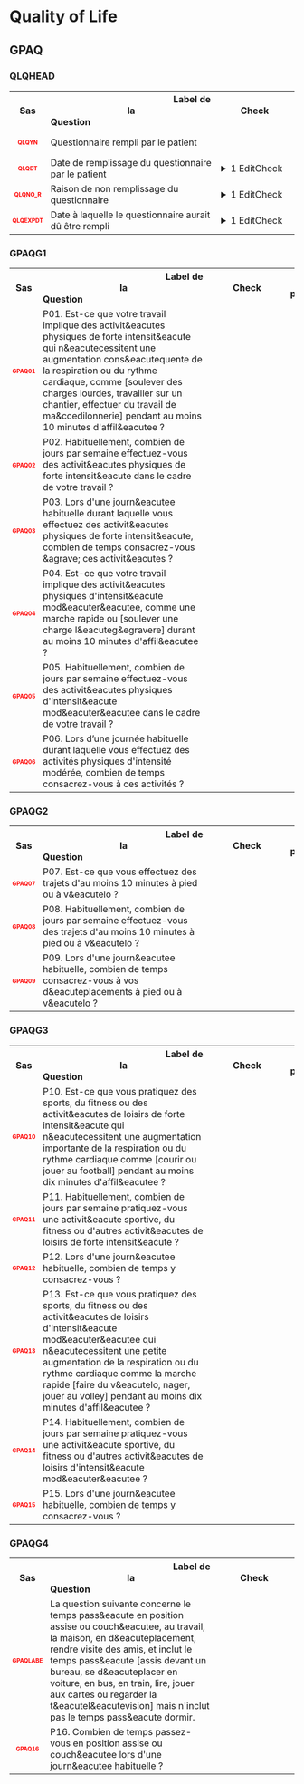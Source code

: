 # Quality of Life 
## GPAQ 
### QLQHEAD 

<table style='width:100%;'>
<tr>
<th style='width:50px; text-align:center;'><strong>Sas</strong></th>
<th style='width:600px; text-align:center;'><strong>&nbsp;&nbsp;&nbsp;&nbsp;&nbsp;&nbsp;&nbsp;&nbsp;&nbsp;&nbsp;&nbsp;&nbsp;&nbsp;&nbsp;&nbsp;&nbsp;&nbsp;&nbsp;&nbsp;&nbsp;&nbsp;&nbsp;&nbsp;&nbsp;&nbsp;&nbsp;&nbsp;&nbsp;&nbsp;&nbsp;&nbsp;&nbsp;&nbsp;&nbsp;&nbsp;&nbsp;&nbsp;&nbsp;&nbsp;&nbsp;&nbsp;&nbsp;&nbsp;&nbsp;&nbsp;&nbsp;&nbsp;&nbsp;&nbsp;&nbsp;Label de la Question&nbsp;&nbsp;&nbsp;&nbsp;&nbsp;&nbsp;&nbsp;&nbsp;&nbsp;&nbsp;&nbsp;&nbsp;&nbsp;&nbsp;&nbsp;&nbsp;&nbsp;&nbsp;&nbsp;&nbsp;&nbsp;&nbsp;&nbsp;&nbsp;&nbsp;&nbsp;&nbsp;&nbsp;&nbsp;&nbsp;&nbsp;&nbsp;&nbsp;&nbsp;&nbsp;&nbsp;&nbsp;&nbsp;&nbsp;&nbsp;&nbsp;&nbsp;&nbsp;&nbsp;&nbsp;&nbsp;&nbsp;&nbsp;&nbsp;&nbsp;</strong></th>
<th style='width:300px; text-align:center;'><strong>&nbsp;&nbsp;&nbsp;&nbsp;&nbsp;&nbsp;&nbsp;&nbsp;Check&nbsp;&nbsp;&nbsp;&nbsp;&nbsp;&nbsp;&nbsp;&nbsp;</strong></th>
<th style='width:300px; text-align:center;'><strong>&nbsp;&nbsp;&nbsp;&nbsp;&nbsp;&nbsp;&nbsp;&nbsp;Réponses possibles&nbsp;&nbsp;&nbsp;&nbsp;&nbsp;&nbsp;&nbsp;&nbsp;</strong></th>
</tr>
<tr>
 <tr> 
<td style='width:50px; text-align:center; color:red; font-size: 10px;'> <b> QLQYN </b></td> 
 <td style='width:600px; text-align:left;'> Questionnaire rempli par le patient</td>
 <td style='width:600px; text-align:left;'>   </td>
 <td style='width:300px; text-align:center;'> 🔘 1 - <b>Yes</b> <br>🔘 0 - <b>No</b> <br> </td> 
 </tr>
 <tr> 
<td style='width:50px; text-align:center; color:red; font-size: 10px;'> <b> QLQDT </b></td> 
 <td style='width:600px; text-align:left;'> Date de remplissage du questionnaire par le patient</td>
 <td style='width:600px; text-align:left;'>  <details> <summary>1 EditCheck </summary><table><tr><td> 5:[QLQHEAD.*][QLQDT]</td> </tr><tr> <td> <pre><code class='javascript'>#Action Expression 
[QLQHEAD][QLQYN] == '1'; 
#data Expression 
 
</code></pre> </td><td> This item is required.</td> </tr></table></details> </td>
 <td style='width:300px; text-align:center;'> 📅 DD/MM/YYYY  </td> 
 </tr>
 <tr> 
<td style='width:50px; text-align:center; color:red; font-size: 10px;'> <b> QLQNO_R </b></td> 
 <td style='width:600px; text-align:left;'> Raison de non remplissage du questionnaire</td>
 <td style='width:600px; text-align:left;'>  <details> <summary>1 EditCheck </summary><table><tr><td> 5:[QLQHEAD.*][QLQNO_R]</td> </tr><tr> <td> <pre><code class='javascript'>#Action Expression 
[QLQHEAD][QLQYN] == '0'; 
#data Expression 
 
</code></pre> </td><td> This item is required.</td> </tr></table></details> </td>
 <td style='width:300px; text-align:center;'> Char - 50 </td> 
 </tr>
 <tr> 
<td style='width:50px; text-align:center; color:red; font-size: 10px;'> <b> QLQEXPDT </b></td> 
 <td style='width:600px; text-align:left;'> Date à laquelle le questionnaire aurait dû être rempli</td>
 <td style='width:600px; text-align:left;'>  <details> <summary>1 EditCheck </summary><table><tr><td> 5:[QLQHEAD.*][QLQEXPDT]</td> </tr><tr> <td> <pre><code class='javascript'>#Action Expression 
[QLQHEAD][QLQYN] == '0'; 
#data Expression 
 
</code></pre> </td><td> This item is required.</td> </tr></table></details> </td>
 <td style='width:300px; text-align:center;'> 📅 DD/MM/YYYY  </td> 
 </tr>
</table>

### GPAQG1 

<table style='width:100%;'>
<tr>
<th style='width:50px; text-align:center;'><strong>Sas</strong></th>
<th style='width:600px; text-align:center;'><strong>&nbsp;&nbsp;&nbsp;&nbsp;&nbsp;&nbsp;&nbsp;&nbsp;&nbsp;&nbsp;&nbsp;&nbsp;&nbsp;&nbsp;&nbsp;&nbsp;&nbsp;&nbsp;&nbsp;&nbsp;&nbsp;&nbsp;&nbsp;&nbsp;&nbsp;&nbsp;&nbsp;&nbsp;&nbsp;&nbsp;&nbsp;&nbsp;&nbsp;&nbsp;&nbsp;&nbsp;&nbsp;&nbsp;&nbsp;&nbsp;&nbsp;&nbsp;&nbsp;&nbsp;&nbsp;&nbsp;&nbsp;&nbsp;&nbsp;&nbsp;Label de la Question&nbsp;&nbsp;&nbsp;&nbsp;&nbsp;&nbsp;&nbsp;&nbsp;&nbsp;&nbsp;&nbsp;&nbsp;&nbsp;&nbsp;&nbsp;&nbsp;&nbsp;&nbsp;&nbsp;&nbsp;&nbsp;&nbsp;&nbsp;&nbsp;&nbsp;&nbsp;&nbsp;&nbsp;&nbsp;&nbsp;&nbsp;&nbsp;&nbsp;&nbsp;&nbsp;&nbsp;&nbsp;&nbsp;&nbsp;&nbsp;&nbsp;&nbsp;&nbsp;&nbsp;&nbsp;&nbsp;&nbsp;&nbsp;&nbsp;&nbsp;</strong></th>
<th style='width:300px; text-align:center;'><strong>&nbsp;&nbsp;&nbsp;&nbsp;&nbsp;&nbsp;&nbsp;&nbsp;Check&nbsp;&nbsp;&nbsp;&nbsp;&nbsp;&nbsp;&nbsp;&nbsp;</strong></th>
<th style='width:300px; text-align:center;'><strong>&nbsp;&nbsp;&nbsp;&nbsp;&nbsp;&nbsp;&nbsp;&nbsp;Réponses possibles&nbsp;&nbsp;&nbsp;&nbsp;&nbsp;&nbsp;&nbsp;&nbsp;</strong></th>
</tr>
<tr>
 <tr> 
<td style='width:50px; text-align:center; color:red; font-size: 10px;'> <b> GPAQ01 </b></td> 
 <td style='width:600px; text-align:left;'> P01. Est-ce que votre travail implique des activit&amp;eacutes physiques de forte intensit&amp;eacute qui n&amp;eacutecessitent une augmentation cons&amp;eacutequente de la respiration ou du rythme cardiaque, comme [soulever des charges lourdes, travailler sur un chantier, effectuer du travail de ma&amp;ccedilonnerie] pendant au moins 10 minutes d&apos;affil&amp;eacutee ?</td>
 <td style='width:600px; text-align:left;'>   </td>
 <td style='width:300px; text-align:center;'> 🔘 1 - <b>Yes</b> <br>🔘 0 - <b>No</b> <br> </td> 
 </tr>
 <tr> 
<td style='width:50px; text-align:center; color:red; font-size: 10px;'> <b> GPAQ02 </b></td> 
 <td style='width:600px; text-align:left;'> P02. Habituellement, combien de jours par semaine effectuez-vous des activit&amp;eacutes physiques de forte intensit&amp;eacute dans le cadre de votre travail ?</td>
 <td style='width:600px; text-align:left;'>   </td>
 <td style='width:300px; text-align:center;'> Num - 1 </td> 
 </tr>
 <tr> 
<td style='width:50px; text-align:center; color:red; font-size: 10px;'> <b> GPAQ03 </b></td> 
 <td style='width:600px; text-align:left;'> P03. Lors d&apos;une journ&amp;eacutee habituelle durant laquelle vous effectuez des activit&amp;eacutes physiques de forte intensit&amp;eacute, combien de temps consacrez-vous &amp;agrave; ces activit&amp;eacutes ?</td>
 <td style='width:600px; text-align:left;'>   </td>
 <td style='width:300px; text-align:center;'> Char - 5 </td> 
 </tr>
 <tr> 
<td style='width:50px; text-align:center; color:red; font-size: 10px;'> <b> GPAQ04 </b></td> 
 <td style='width:600px; text-align:left;'> P04. Est-ce que votre travail implique des activit&amp;eacutes physiques d&apos;intensit&amp;eacute mod&amp;eacuter&amp;eacutee, comme une marche rapide ou [soulever une charge l&amp;eacuteg&amp;egravere] durant au moins 10 minutes d&apos;affil&amp;eacutee ?</td>
 <td style='width:600px; text-align:left;'>   </td>
 <td style='width:300px; text-align:center;'> 🔘 1 - <b>Yes</b> <br>🔘 0 - <b>No</b> <br> </td> 
 </tr>
 <tr> 
<td style='width:50px; text-align:center; color:red; font-size: 10px;'> <b> GPAQ05 </b></td> 
 <td style='width:600px; text-align:left;'> P05. Habituellement, combien de jours par semaine effectuez-vous des activit&amp;eacutes physiques d&apos;intensit&amp;eacute mod&amp;eacuter&amp;eacutee dans le cadre de votre travail ?</td>
 <td style='width:600px; text-align:left;'>   </td>
 <td style='width:300px; text-align:center;'> Num - 1 </td> 
 </tr>
 <tr> 
<td style='width:50px; text-align:center; color:red; font-size: 10px;'> <b> GPAQ06 </b></td> 
 <td style='width:600px; text-align:left;'> P06. Lors d’une journ&eacutee habituelle durant laquelle vous effectuez des activités physiques d'intensité modérée, combien de temps consacrez-vous à ces activités ?</td>
 <td style='width:600px; text-align:left;'>   </td>
 <td style='width:300px; text-align:center;'> Char - 5 </td> 
 </tr>
</table>

### GPAQG2 

<table style='width:100%;'>
<tr>
<th style='width:50px; text-align:center;'><strong>Sas</strong></th>
<th style='width:600px; text-align:center;'><strong>&nbsp;&nbsp;&nbsp;&nbsp;&nbsp;&nbsp;&nbsp;&nbsp;&nbsp;&nbsp;&nbsp;&nbsp;&nbsp;&nbsp;&nbsp;&nbsp;&nbsp;&nbsp;&nbsp;&nbsp;&nbsp;&nbsp;&nbsp;&nbsp;&nbsp;&nbsp;&nbsp;&nbsp;&nbsp;&nbsp;&nbsp;&nbsp;&nbsp;&nbsp;&nbsp;&nbsp;&nbsp;&nbsp;&nbsp;&nbsp;&nbsp;&nbsp;&nbsp;&nbsp;&nbsp;&nbsp;&nbsp;&nbsp;&nbsp;&nbsp;Label de la Question&nbsp;&nbsp;&nbsp;&nbsp;&nbsp;&nbsp;&nbsp;&nbsp;&nbsp;&nbsp;&nbsp;&nbsp;&nbsp;&nbsp;&nbsp;&nbsp;&nbsp;&nbsp;&nbsp;&nbsp;&nbsp;&nbsp;&nbsp;&nbsp;&nbsp;&nbsp;&nbsp;&nbsp;&nbsp;&nbsp;&nbsp;&nbsp;&nbsp;&nbsp;&nbsp;&nbsp;&nbsp;&nbsp;&nbsp;&nbsp;&nbsp;&nbsp;&nbsp;&nbsp;&nbsp;&nbsp;&nbsp;&nbsp;&nbsp;&nbsp;</strong></th>
<th style='width:300px; text-align:center;'><strong>&nbsp;&nbsp;&nbsp;&nbsp;&nbsp;&nbsp;&nbsp;&nbsp;Check&nbsp;&nbsp;&nbsp;&nbsp;&nbsp;&nbsp;&nbsp;&nbsp;</strong></th>
<th style='width:300px; text-align:center;'><strong>&nbsp;&nbsp;&nbsp;&nbsp;&nbsp;&nbsp;&nbsp;&nbsp;Réponses possibles&nbsp;&nbsp;&nbsp;&nbsp;&nbsp;&nbsp;&nbsp;&nbsp;</strong></th>
</tr>
<tr>
 <tr> 
<td style='width:50px; text-align:center; color:red; font-size: 10px;'> <b> GPAQ07 </b></td> 
 <td style='width:600px; text-align:left;'> P07. Est-ce que vous effectuez des trajets d'au moins 10 minutes à pied ou à v&amp;eacutelo ?</td>
 <td style='width:600px; text-align:left;'>   </td>
 <td style='width:300px; text-align:center;'> 🔘 1 - <b>Yes</b> <br>🔘 0 - <b>No</b> <br> </td> 
 </tr>
 <tr> 
<td style='width:50px; text-align:center; color:red; font-size: 10px;'> <b> GPAQ08 </b></td> 
 <td style='width:600px; text-align:left;'> P08. Habituellement, combien de jours par semaine effectuez-vous des trajets d'au moins 10 minutes à pied ou à v&amp;eacutelo ?</td>
 <td style='width:600px; text-align:left;'>   </td>
 <td style='width:300px; text-align:center;'> Num - 1 </td> 
 </tr>
 <tr> 
<td style='width:50px; text-align:center; color:red; font-size: 10px;'> <b> GPAQ09 </b></td> 
 <td style='width:600px; text-align:left;'> P09. Lors d'une journ&amp;eacutee habituelle, combien de temps consacrez-vous à vos d&amp;eacuteplacements à pied ou à v&amp;eacutelo ?</td>
 <td style='width:600px; text-align:left;'>   </td>
 <td style='width:300px; text-align:center;'> Char - 5 </td> 
 </tr>
</table>

### GPAQG3 

<table style='width:100%;'>
<tr>
<th style='width:50px; text-align:center;'><strong>Sas</strong></th>
<th style='width:600px; text-align:center;'><strong>&nbsp;&nbsp;&nbsp;&nbsp;&nbsp;&nbsp;&nbsp;&nbsp;&nbsp;&nbsp;&nbsp;&nbsp;&nbsp;&nbsp;&nbsp;&nbsp;&nbsp;&nbsp;&nbsp;&nbsp;&nbsp;&nbsp;&nbsp;&nbsp;&nbsp;&nbsp;&nbsp;&nbsp;&nbsp;&nbsp;&nbsp;&nbsp;&nbsp;&nbsp;&nbsp;&nbsp;&nbsp;&nbsp;&nbsp;&nbsp;&nbsp;&nbsp;&nbsp;&nbsp;&nbsp;&nbsp;&nbsp;&nbsp;&nbsp;&nbsp;Label de la Question&nbsp;&nbsp;&nbsp;&nbsp;&nbsp;&nbsp;&nbsp;&nbsp;&nbsp;&nbsp;&nbsp;&nbsp;&nbsp;&nbsp;&nbsp;&nbsp;&nbsp;&nbsp;&nbsp;&nbsp;&nbsp;&nbsp;&nbsp;&nbsp;&nbsp;&nbsp;&nbsp;&nbsp;&nbsp;&nbsp;&nbsp;&nbsp;&nbsp;&nbsp;&nbsp;&nbsp;&nbsp;&nbsp;&nbsp;&nbsp;&nbsp;&nbsp;&nbsp;&nbsp;&nbsp;&nbsp;&nbsp;&nbsp;&nbsp;&nbsp;</strong></th>
<th style='width:300px; text-align:center;'><strong>&nbsp;&nbsp;&nbsp;&nbsp;&nbsp;&nbsp;&nbsp;&nbsp;Check&nbsp;&nbsp;&nbsp;&nbsp;&nbsp;&nbsp;&nbsp;&nbsp;</strong></th>
<th style='width:300px; text-align:center;'><strong>&nbsp;&nbsp;&nbsp;&nbsp;&nbsp;&nbsp;&nbsp;&nbsp;Réponses possibles&nbsp;&nbsp;&nbsp;&nbsp;&nbsp;&nbsp;&nbsp;&nbsp;</strong></th>
</tr>
<tr>
 <tr> 
<td style='width:50px; text-align:center; color:red; font-size: 10px;'> <b> GPAQ10 </b></td> 
 <td style='width:600px; text-align:left;'> P10. Est-ce que vous pratiquez des sports, du fitness ou des activit&amp;eacutes de loisirs de forte intensit&amp;eacute qui n&amp;eacutecessitent une augmentation importante de la respiration ou du rythme cardiaque comme [courir ou jouer au football] pendant au moins dix minutes d&apos;affil&amp;eacutee ?</td>
 <td style='width:600px; text-align:left;'>   </td>
 <td style='width:300px; text-align:center;'> 🔘 1 - <b>Yes</b> <br>🔘 0 - <b>No</b> <br> </td> 
 </tr>
 <tr> 
<td style='width:50px; text-align:center; color:red; font-size: 10px;'> <b> GPAQ11 </b></td> 
 <td style='width:600px; text-align:left;'> P11. Habituellement, combien de jours par semaine pratiquez-vous une activit&amp;eacute sportive, du fitness ou d&apos;autres activit&amp;eacutes de loisirs de forte intensit&amp;eacute ?</td>
 <td style='width:600px; text-align:left;'>   </td>
 <td style='width:300px; text-align:center;'> Num - 1 </td> 
 </tr>
 <tr> 
<td style='width:50px; text-align:center; color:red; font-size: 10px;'> <b> GPAQ12 </b></td> 
 <td style='width:600px; text-align:left;'> P12. Lors d'une journ&amp;eacutee habituelle, combien de temps y consacrez-vous ?</td>
 <td style='width:600px; text-align:left;'>   </td>
 <td style='width:300px; text-align:center;'> Char - 5 </td> 
 </tr>
 <tr> 
<td style='width:50px; text-align:center; color:red; font-size: 10px;'> <b> GPAQ13 </b></td> 
 <td style='width:600px; text-align:left;'> P13. Est-ce que vous pratiquez des sports, du fitness ou des activit&amp;eacutes de loisirs d&apos;intensit&amp;eacute mod&amp;eacuter&amp;eacutee qui n&amp;eacutecessitent une petite augmentation de la respiration ou du rythme cardiaque comme la marche rapide [faire du v&amp;eacutelo, nager, jouer au volley] pendant au moins dix minutes d&apos;affil&amp;eacutee ?</td>
 <td style='width:600px; text-align:left;'>   </td>
 <td style='width:300px; text-align:center;'> 🔘 1 - <b>Yes</b> <br>🔘 0 - <b>No</b> <br> </td> 
 </tr>
 <tr> 
<td style='width:50px; text-align:center; color:red; font-size: 10px;'> <b> GPAQ14 </b></td> 
 <td style='width:600px; text-align:left;'> P14. Habituellement, combien de jours par semaine pratiquez-vous une activit&amp;eacute sportive, du fitness ou d&apos;autres activit&amp;eacutes de loisirs d&apos;intensit&amp;eacute mod&amp;eacuter&amp;eacutee ?</td>
 <td style='width:600px; text-align:left;'>   </td>
 <td style='width:300px; text-align:center;'> Num - 1 </td> 
 </tr>
 <tr> 
<td style='width:50px; text-align:center; color:red; font-size: 10px;'> <b> GPAQ15 </b></td> 
 <td style='width:600px; text-align:left;'> P15. Lors d'une journ&amp;eacutee habituelle, combien de temps y consacrez-vous ?</td>
 <td style='width:600px; text-align:left;'>   </td>
 <td style='width:300px; text-align:center;'> Char - 5 </td> 
 </tr>
</table>

### GPAQG4 

<table style='width:100%;'>
<tr>
<th style='width:50px; text-align:center;'><strong>Sas</strong></th>
<th style='width:600px; text-align:center;'><strong>&nbsp;&nbsp;&nbsp;&nbsp;&nbsp;&nbsp;&nbsp;&nbsp;&nbsp;&nbsp;&nbsp;&nbsp;&nbsp;&nbsp;&nbsp;&nbsp;&nbsp;&nbsp;&nbsp;&nbsp;&nbsp;&nbsp;&nbsp;&nbsp;&nbsp;&nbsp;&nbsp;&nbsp;&nbsp;&nbsp;&nbsp;&nbsp;&nbsp;&nbsp;&nbsp;&nbsp;&nbsp;&nbsp;&nbsp;&nbsp;&nbsp;&nbsp;&nbsp;&nbsp;&nbsp;&nbsp;&nbsp;&nbsp;&nbsp;&nbsp;Label de la Question&nbsp;&nbsp;&nbsp;&nbsp;&nbsp;&nbsp;&nbsp;&nbsp;&nbsp;&nbsp;&nbsp;&nbsp;&nbsp;&nbsp;&nbsp;&nbsp;&nbsp;&nbsp;&nbsp;&nbsp;&nbsp;&nbsp;&nbsp;&nbsp;&nbsp;&nbsp;&nbsp;&nbsp;&nbsp;&nbsp;&nbsp;&nbsp;&nbsp;&nbsp;&nbsp;&nbsp;&nbsp;&nbsp;&nbsp;&nbsp;&nbsp;&nbsp;&nbsp;&nbsp;&nbsp;&nbsp;&nbsp;&nbsp;&nbsp;&nbsp;</strong></th>
<th style='width:300px; text-align:center;'><strong>&nbsp;&nbsp;&nbsp;&nbsp;&nbsp;&nbsp;&nbsp;&nbsp;Check&nbsp;&nbsp;&nbsp;&nbsp;&nbsp;&nbsp;&nbsp;&nbsp;</strong></th>
<th style='width:300px; text-align:center;'><strong>&nbsp;&nbsp;&nbsp;&nbsp;&nbsp;&nbsp;&nbsp;&nbsp;Réponses possibles&nbsp;&nbsp;&nbsp;&nbsp;&nbsp;&nbsp;&nbsp;&nbsp;</strong></th>
</tr>
<tr>
 <tr> 
<td style='width:50px; text-align:center; color:red; font-size: 10px;'> <b> GPAQLABE </b></td> 
 <td style='width:600px; text-align:left;'> La question suivante concerne le temps pass&amp;eacute en position assise ou couch&amp;eacutee, au travail, la maison, en d&amp;eacuteplacement, rendre visite des amis, et inclut le temps pass&amp;eacute [assis devant un bureau, se d&amp;eacuteplacer en voiture, en bus, en train, lire, jouer aux cartes ou regarder la t&amp;eacutel&amp;eacutevision] mais n&apos;inclut pas le temps pass&amp;eacute dormir.</td>
 <td style='width:600px; text-align:left;'>   </td>
 <td style='width:300px; text-align:center;'> Char - 1 </td> 
 </tr>
 <tr> 
<td style='width:50px; text-align:center; color:red; font-size: 10px;'> <b> GPAQ16 </b></td> 
 <td style='width:600px; text-align:left;'> P16. Combien de temps passez-vous en position assise ou couch&amp;eacutee lors d&apos;une journ&amp;eacutee habituelle ?</td>
 <td style='width:600px; text-align:left;'>   </td>
 <td style='width:300px; text-align:center;'> Char - 5 </td> 
 </tr>
</table>


